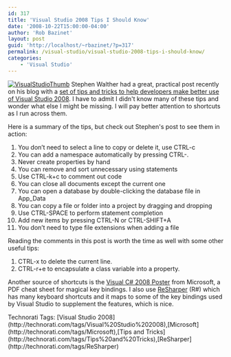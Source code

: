 ```yaml
---
id: 317
title: 'Visual Studio 2008 Tips I Should Know'
date: '2008-10-22T15:00:00-04:00'
author: 'Rob Bazinet'
layout: post
guid: 'http://localhost/~rbazinet/?p=317'
permalink: /visual-studio/visual-studio-2008-tips-i-should-know/
categories:
    - 'Visual Studio'
---
```


[![VisualStudioThumb](https://accidentaltechnologist.com/files/media/image/WindowsLiveWriter/VisualStudio2008TipsIdidntKnow_91D8/VisualStudioThumb_thumb.jpg)](https://accidentaltechnologist.com/files/media/image/WindowsLiveWriter/VisualStudio2008TipsIdidntKnow_91D8/VisualStudioThumb_2.jpg) Stephen Walther had a great, practical post recently on his blog with a [set of tips and tricks to help developers make better use of Visual Studio 2008](http://weblogs.asp.net/stephenwalther/archive/2008/10/21/essential-visual-studio-tips-amp-tricks-that-every-developer-should-know.aspx). I have to admit I didn't know many of these tips and wonder what else I might be missing. I will pay better attention to shortcuts as I run across them.

Here is a summary of the tips, but check out Stephen's post to see them in action:

1. You don’t need to select a line to copy or delete it, use CTRL-c
2. You can add a namespace automatically by pressing CTRL-.
3. Never create properties by hand
4. You can remove and sort unnecessary using statements
5. Use CTRL-k+c to comment out code
6. You can close all documents except the current one
7. You can open a database by double-clicking the database file in App\_Data
8. You can copy a file or folder into a project by dragging and dropping
9. Use CTRL-SPACE to perform statement completion
10. Add new items by pressing CTRL-N or CTRL-SHIFT+A
11. You don’t need to type file extensions when adding a file

Reading the comments in this post is worth the time as well with some other useful tips:

1. CTRL-x to delete the current line.
2. CTRL-r+e to encapsulate a class variable into a property.

Another source of shortcuts is the [Visual C# 2008 Poster](http://www.microsoft.com/downloads/details.aspx?familyid=E5F902A8-5BB5-4CC6-907E-472809749973&displaylang=en) from Microsoft, a PDF cheat sheet for magical key bindings. I also use [ReSharper](http://www.jetbrains.com/resharper/) (R#) which has many keyboard shortcuts and it maps to some of the key bindings used by Visual Studio to supplement the features, which is nice.

<div class="wlWriterSmartContent" id="scid:0767317B-992E-4b12-91E0-4F059A8CECA8:c18bc3a5-6a01-40da-939f-2beceba6267a" style="padding-right: 0px; display: inline; padding-left: 0px; float: none; padding-bottom: 0px; margin: 0px; padding-top: 0px">Technorati Tags: [Visual Studio 2008](http://technorati.com/tags/Visual%20Studio%202008),[Microsoft](http://technorati.com/tags/Microsoft),[Tips and Tricks](http://technorati.com/tags/Tips%20and%20Tricks),[ReSharper](http://technorati.com/tags/ReSharper)</div>